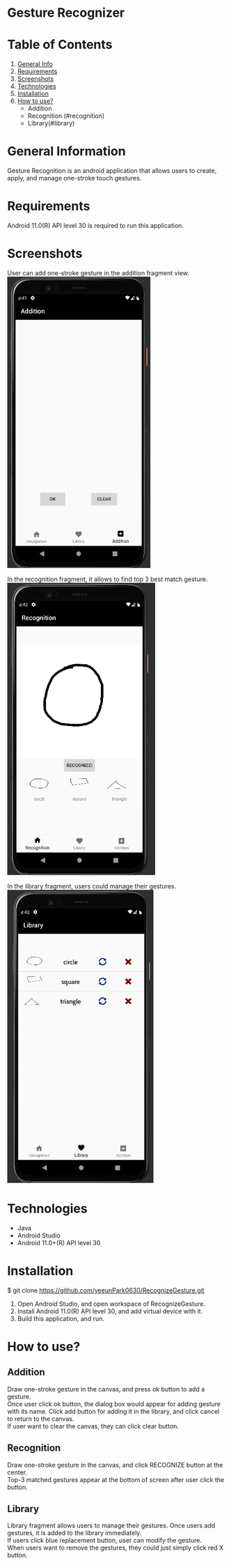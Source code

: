 # Gesture Recognizer


#  Table of Contents
1. [General Info](#general-info)
2. [Requirements](#requirements)
3. [Screenshots](#screenshots)
4. [Technologies](#technologies)
5. [Installation](#installation)
6. [How to use?](#how-to-use)
    * Addition
    * Recognition (#recognition)
    * Library(#library)

# General Information

Gesture Recognition is an android application that allows users to create, apply, and manage one-stroke touch gestures.

# Requirements

Android 11.0(R) API level 30 is required to run this application.

# Screenshots

User can add one-stroke gesture in the addition fragment view. \
![addition view](readmeSource/add.png) 

In the recognition fragment, it allows to find top 3 best match gesture. \
![recognition view](readmeSource/recognize.png)

In the library fragment, users could manage their gestures. \
![library view](readmeSource/library.png)

# Technologies
* Java
* Android Studio 
* Android 11.0+(R) API level 30

# Installation

$ git clone https://github.com/yeeunPark0630/RecognizeGesture.git

1. Open Android Studio, and open workspace of RecognizeGesture.
2. Install Android 11.0(R) API level 30, and add virtual device with it.
3. Build this application, and run.

# How to use?

## Addition 

Draw one-stroke gesture in the canvas, and press ok button to add a gesture. <br />
Once user click ok button, the dialog box would appear for adding gesture with its name. Click add button for adding it in the library, and click cancel to return to the canvas. <br />
If user want to clear the canvas, they can click clear button. <br />

## Recognition 

Draw one-stroke gesture in the canvas, and click RECOGNIZE button at the center. <br />
Top-3 matched gestures appear at the bottom of screen after user click the button. <br />

## Library

Library fragment allows users to manage their gestures. Once users add gestures, it is added to the library immediately. <br />
If users click blue replacement button, user can modify the gesture. <br />
When users want to remove the gestures, they could just simply click red X button. <br />
